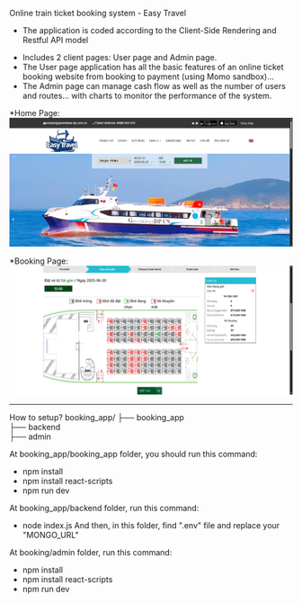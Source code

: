 Online train ticket booking system - Easy Travel
- The application is coded according to the Client-Side Rendering and Restful API model
+ Includes 2 client pages: User page and Admin page.
+ The User page application has all the basic features of an online ticket booking website from booking to payment (using Momo sandbox)...
+ The Admin page can manage cash flow as well as the number of users and routes... with charts to monitor the performance of the system.

*Home Page:
![Home Page](./booking_app/public/home_page.png)

*Booking Page:
![Booking feature](./booking_app/public/booking_page.png)

---------------
How to setup?
booking_app/
├── booking_app   
├── backend        
├── admin               

At booking_app/booking_app folder, you should run this command:
- npm install
- npm install react-scripts
- npm run dev
 

At booking_app/backend folder, run this command:
- node index.js
  And then, in this folder, find ".env" file and replace your "MONGO_URL"
  
At booking/admin folder, run this command: 
- npm install
- npm install react-scripts
- npm run dev

